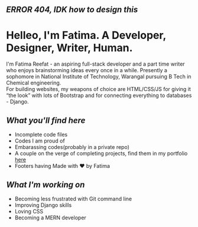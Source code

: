 ## _ERROR 404, IDK how to design this_
# Helleo, I'm Fatima. A Developer, Designer, Writer, Human.
I'm Fatima Reefat - an aspiring full-stack developer and a part time writer who enjoys brainstorming ideas every once in a while. Presently a sophomore in National Institute of Technology, Warangal pursuing B Tech in Chemical engineering. <br>
For building websites, my weapons of choice are HTML/CSS/JS for giving it “the look” with lots of Bootstrap and for connecting everything to databases - Django. <br>
## _What you'll find here_
- Incomplete code files
- Codes I am proud of
- Embarassing codes(probably in a private repo)
- A couple on the verge of completing projects, find them in my portfolio [here](https://fatimareefat.github.io/my-portfolio/)
- Footers having Made with ❤️ by Fatima
## _What I'm working on_
- Becoming less frustrated with Git command line
- Improving Django skills
- Loving CSS
- Becoming a MERN developer
